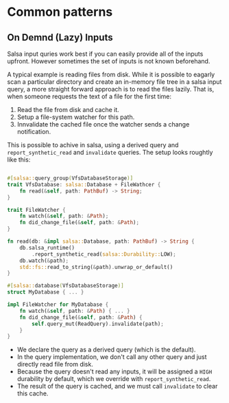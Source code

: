 # Common patterns

## On Demnd (Lazy) Inputs

Salsa input quries work best if you can easily provide all of the inputs upfront.
However sometimes the set of inputs is not known beforehand.

A typical example is reading files from disk.
While it is possible to eagarly scan a particular directory and create an in-memory file tree in a salsa input query, a more straight forward approach is to read the files lazily.
That is, when someone requests the text of a file for the first time:

1. Read the file from disk and cache it.
2. Setup a file-system watcher for this path.
3. Innvalidate the cached file once the watcher sends a change notification.

This is possible to achive in salsa, using a derived query and `report_synthetic_read` and `invalidate` queries.
The setup looks roughtly like this:

```rust

#[salsa::query_group(VfsDatabaseStorage)]
trait VfsDatabase: salsa::Database + FileWathcer {
    fn read(&self, path: PathBuf) -> String;
}

trait FileWatcher {
    fn watch(&self, path: &Path);
    fn did_change_file(&self, path: &Path);
}

fn read(db: &impl salsa::Database, path: PathBuf) -> String {
    db.salsa_runtime()
        .report_synthetic_read(salsa::Durability::LOW);
    db.watch(&path);
    std::fs::read_to_string(&path).unwrap_or_default()
}

#[salsa::database(VfsDatabaseStorage)]
struct MyDatabase { ... }

impl FileWatcher for MyDatabase {
    fn watch(&self, path: &Path) { ... }
    fn did_change_file(&self, path: &Path) {
        self.query_mut(ReadQuery).invalidate(path);
    }
}
```

* We declare the query as a derived query (which is the default).
* In the query implementation, we don't call any other query and just directly read file from disk.
* Because the query doesn't read any inputs, it will be assigned a `HIGH` durability by default, which we override with `report_synthetic_read`.
* The result of the query is cached, and we must call `invalidate` to clear this cache.

